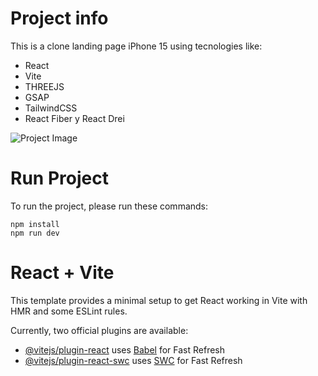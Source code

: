 # Project info

This is a clone landing page iPhone 15 using tecnologies like:

* React
* Vite
* THREEJS
* GSAP
* TailwindCSS
* React Fiber y React Drei

<image src="public/project.png" alt="Project Image" />

# Run Project

To run the project, please run these commands:

```
npm install
npm run dev
```

# React + Vite

This template provides a minimal setup to get React working in Vite with HMR and some ESLint rules.

Currently, two official plugins are available:

- [@vitejs/plugin-react](https://github.com/vitejs/vite-plugin-react/blob/main/packages/plugin-react/README.md) uses [Babel](https://babeljs.io/) for Fast Refresh
- [@vitejs/plugin-react-swc](https://github.com/vitejs/vite-plugin-react-swc) uses [SWC](https://swc.rs/) for Fast Refresh

